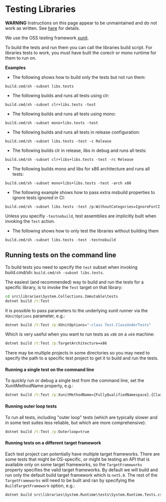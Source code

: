 # Testing Libraries

**WARNING** Instructions on this page appear to be unmaintained and do not work as written. See [here](https://github.com/dotnet/runtime/issues/54323) for details.


We use the OSS testing framework [xunit](https://github.com/xunit/xunit).

To build the tests and run them you can call the libraries build script. For libraries tests to work, you must have built the coreclr or mono runtime for them to run on.

**Examples**
- The following shows how to build only the tests but not run them:
```
build.cmd/sh -subset libs.tests
```

- The following builds and runs all tests using clr:
```
build.cmd/sh -subset clr+libs.tests -test
```

- The following builds and runs all tests using mono:
```
build.cmd/sh -subset mono+libs.tests -test
```

- The following builds and runs all tests in release configuration:
```
build.cmd/sh -subset libs.tests -test -c Release
```

- The following builds clr in release, libs in debug and runs all tests:
```
build.cmd/sh -subset clr+libs+libs.tests -test -rc Release
```

- The following builds mono and libs for x86 architecture and runs all tests:
```
build.cmd/sh -subset mono+libs+libs.tests -test -arch x86
```

- The following example shows how to pass extra msbuild properties to ignore tests ignored in CI:
```
build.cmd/sh -subset libs.tests -test /p:WithoutCategories=IgnoreForCI
```

Unless you specifiy `-testnobuild`, test assemblies are implicitly built when invoking the `Test` action.
- The following shows how to only test the libraries without building them
```
build.cmd/sh -subset libs.tests -test -testnobuild
```

## Running tests on the command line

To build tests you need to specify the `test` subset when invoking build.cmd/sh: `build.cmd/sh -subset libs.tests`.

The easiest (and recommended) way to build and run the tests for a specific library, is to invoke the `Test` target on that library:
```cmd
cd src\libraries\System.Collections.Immutable\tests
dotnet build /t:Test
```

It is possible to pass parameters to the underlying xunit runner via the `XUnitOptions` parameter, e.g.:
```cmd
dotnet build /t:Test /p:XUnitOptions="-class Test.ClassUnderTests"
```

Which is very useful when you want to run tests as `x86` on a `x64` machine:
```cmd
dotnet build /t:Test /p:TargetArchitecture=x86
```

There may be multiple projects in some directories so you may need to specify the path to a specific test project to get it to build and run the tests.

#### Running a single test on the command line

To quickly run or debug a single test from the command line, set the XunitMethodName property, e.g.:
```cmd
dotnet build /t:Test /p:XunitMethodName={FullyQualifiedNamespace}.{ClassName}.{MethodName}
```

#### Running outer loop tests

To run all tests, including "outer loop" tests (which are typically slower and in some test suites less reliable, but which are more comprehensive):
```cmd
dotnet build /t:Test /p:Outerloop=true
```

#### Running tests on a different target framework

Each test project can potentially have multiple target frameworks. There are some tests that might be OS-specific, or might be testing an API that is available only on some target frameworks, so the `TargetFrameworks` property specifies the valid target frameworks. By default we will build and run only the default build target framework which is `net5.0`. The rest of the `TargetFrameworks` will need to be built and ran by specifying the `BuildTargetFramework` option, e.g.:
```cmd
dotnet build src\libraries\System.Runtime\tests\System.Runtime.Tests.csproj /p:BuildTargetFramework=net472
```
